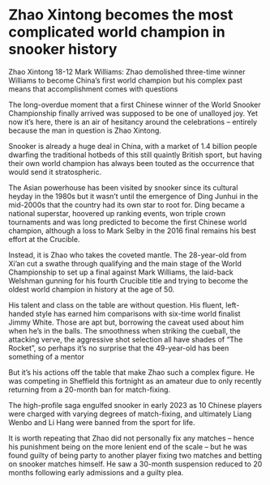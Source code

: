 # Zhao Xintong becomes the most complicated world champion in snooker history

Zhao Xintong 18-12 Mark Williams: Zhao demolished three-time winner Williams to become China’s first world champion but his complex past means that accomplishment comes with questions

The long-overdue moment that a first Chinese winner of the World Snooker Championship finally arrived was supposed to be one of unalloyed joy. Yet now it’s here, there is an air of hesitancy around the celebrations – entirely because the man in question is Zhao Xintong.

Snooker is already a huge deal in China, with a market of 1.4 billion people dwarfing the traditional hotbeds of this still quaintly British sport, but having their own world champion has always been touted as the occurrence that would send it stratospheric.

The Asian powerhouse has been visited by snooker since its cultural heyday in the 1980s but it wasn’t until the emergence of Ding Junhui in the mid-2000s that the country had its own star to root for. Ding became a national superstar, hoovered up ranking events, won triple crown tournaments and was long predicted to become the first Chinese world champion, although a loss to Mark Selby in the 2016 final remains his best effort at the Crucible.

Instead, it is Zhao who takes the coveted mantle. The 28-year-old from Xi’an cut a swathe through qualifying and the main stage of the World Championship to set up a final against Mark Williams, the laid-back Welshman gunning for his fourth Crucible title and trying to become the oldest world champion in history at the age of 50.

His talent and class on the table are without question. His fluent, left-handed style has earned him comparisons with six-time world finalist Jimmy White. Those are apt but, borrowing the caveat used about him when he’s in the balls. The smoothness when striking the cueball, the attacking verve, the aggressive shot selection all have shades of “The Rocket”, so perhaps it’s no surprise that the 49-year-old has been something of a mentor

But it’s his actions off the table that make Zhao such a complex figure. He was competing in Sheffield this fortnight as an amateur due to only recently returning from a 20-month ban for match-fixing.

The high-profile saga engulfed snooker in early 2023 as 10 Chinese players were charged with varying degrees of match-fixing, and ultimately Liang Wenbo and Li Hang were banned from the sport for life.

It is worth repeating that Zhao did not personally fix any matches – hence his punishment being on the more lenient end of the scale – but he was found guilty of being party to another player fixing two matches and betting on snooker matches himself. He saw a 30-month suspension reduced to 20 months following early admissions and a guilty plea.